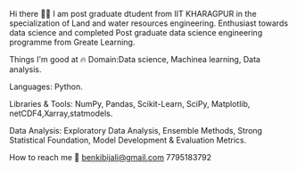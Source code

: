 Hi there 👋🏻 I am post graduate dtudent from IIT KHARAGPUR in the specialization of Land and water resources engineering. Enthusiast towards data science and completed Post graduate data science engineering programme from Greate Learning.

Things I'm good at 🔥 Domain:Data science, Machinea learning, Data analysis.

Languages: Python.

Libraries & Tools: NumPy, Pandas, Scikit-Learn, SciPy, Matplotlib, netCDF4,Xarray,statmodels.

Data Analysis: Exploratory Data Analysis, Ensemble Methods, Strong Statistical Foundation, Model Development & Evaluation Metrics.

How to reach me 📱 benkibijali@gmail.com 7795183792
